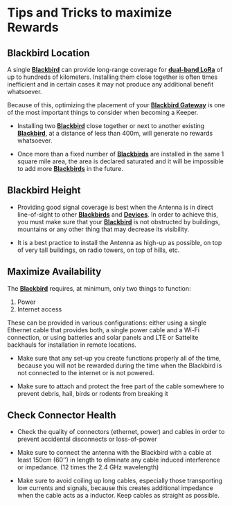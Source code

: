 # Tips and Tricks to maximize Rewards

## Blackbird Location

A single **[Blackbird](docs/Chirp-Wiki/Hardware/Blackbird.md)** can provide long-range coverage for **[dual-band LoRa](docs/Chirp-Wiki/IoT-Protocols/LoRa/Dual-band-LoRa.md)** of up to hundreds of kilometers. Installing them close together is often times inefficient and in certain cases it may not produce any additional benefit whatsoever.

Because of this, optimizing the placement of your **[Blackbird Gateway](docs/Chirp-Wiki/Hardware/Blackbird.md)** is one of the most important things to consider when becoming a Keeper. 

-	Installing two **[Blackbird](docs/Chirp-Wiki/Hardware/Blackbird.md)** close together or next to another existing **[Blackbird](docs/Chirp-Wiki/Hardware/Blackbird.md)**, at a distance of less than 400m, will generate no rewards whatsoever. 

-	Once more than a fixed number of **[Blackbirds](docs/Chirp-Wiki/Hardware/Blackbird.md)** are installed in the same 1 square mile area, the area is declared saturated and it will be impossible to add more **[Blackbirds](docs/Chirp-Wiki/Hardware/Blackbird.md)** in the future.

## Blackbird Height

-	Providing good signal coverage is best when the Antenna is in direct line-of-sight to other **[Blackbirds](docs/Chirp-Wiki/Hardware/Blackbird.md)** and **[Devices](docs/Chirp-Wiki/IoT-Protocols/LoRa/LoRa-Hardware.md)**. In order to achieve this, you must make sure that your **[Blackbird](docs/Chirp-Wiki/Hardware/Blackbird.md)** is not obstructed by buildings, mountains or any other thing that may decrease its visibility.

-	It is a best practice to install the Antenna as high-up as possible, on top of very tall buildings, on radio towers, on top of hills, etc. 

## Maximize Availability

The **[Blackbird](docs/Chirp-Wiki/Hardware/Blackbird.md)** requires, at minimum, only two things to function: 

1.	Power
2.	Internet access 

These can be provided in various configurations: either using a single Ethernet cable that provides both, a single power cable and a Wi-Fi connection, or using batteries and solar panels and LTE or Sattelite backhauls for installation in remote locations.

-	Make sure that any set-up you create functions properly all of the time, because you will not be rewarded during the time when the Blackbird is not connected to the internet or is not powered. 

-	Make sure to attach and protect the free part of the cable somewhere to prevent debris, hail, birds or rodents from breaking it

## Check Connector Health

-	Check the quality of connectors (ethernet, power) and cables in order to prevent accidental disconnects or loss-of-power

-	Make sure to connect the antenna with the Blackbird with a cable at least 150cm (60’’) in length to eliminate any cable induced interference or impedance. (12 times the 2.4 GHz wavelength)

-	Make sure to avoid coiling up long cables, especially those transporting low currents and signals, because this creates additional impedance when the cable acts as a inductor. Keep cables as straight as possible.

